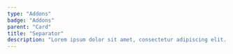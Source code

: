```yaml
---
type: "Addons"
badge: "Addons"
parent: "Card"
title: "Separator"
description: "Lorem ipsum dolor sit amet, consectetur adipiscing elit. Nunc tempus laoreet leo sit amet iaculis."
---
```


<demo>
  <demovanilla src="vanilla/addons/card/separator">
  </demovanilla>
</demo>

